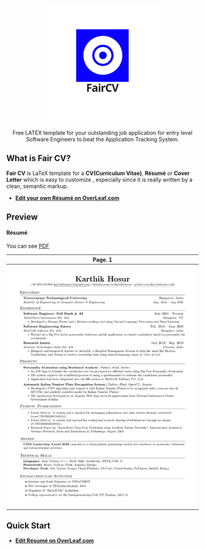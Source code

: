 <h1 align="center">
  <a href="https://github.com/karthikhosur/FairCV" title="FairCV Documentation">
    <img alt="FairCV" src="https://github.com/karthikhosur/FairCV/blob/main/faircvlogo.png" width="300px" height="300px" />
  </a>
</h1>


<p align="center">
   Free LATEX template for your outstanding job application for entry level Software Engineers to beat the Application Tracking System.
</p>


## What is Fair CV?

**Fair CV** is LaTeX template for a **CV(Curriculum Vitae)**, **Résumé** or **Cover Letter** which is easy to customize , especially since it is really written by a clean, semantic markup.

* [**Edit your own Résumé on OverLeaf.com**](https://www.overleaf.com/2246287795nmntzscknkhd)

## Preview

#### Résumé

You can see [PDF](https://github.com/karthikhosur/FairCV/blob/main/resume.pdf)

| Page. 1 |
|:---:|
| [![Résumé](https://github.com/karthikhosur/FairCV/blob/main/resume.png)](https://github.com/karthikhosur/FairCV/blob/main/resume.pdf)  |


## Quick Start

* [**Edit Résumé on OverLeaf.com**](https://www.overleaf.com/2246287795nmntzscknkhd)

